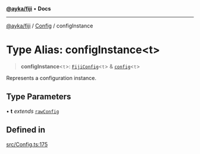 [**@ayka/fiji**](../../../README.md) • **Docs**

***

[@ayka/fiji](../../../globals.md) / [Config](../README.md) / configInstance

# Type Alias: configInstance\<t\>

> **configInstance**\<`t`\>: [`FijiConfig`](../classes/FijiConfig.md)\<`t`\> & [`config`](../../Types/type-aliases/config.md)\<`t`\>

Represents a configuration instance.

## Type Parameters

• **t** *extends* [`rawConfig`](../../../type-aliases/rawConfig.md)

## Defined in

[src/Config.ts:175](https://github.com/AndreyMork/fiji/blob/fde791600000fa1e2ba950f5f939a73281ac49cc/src/Config.ts#L175)
